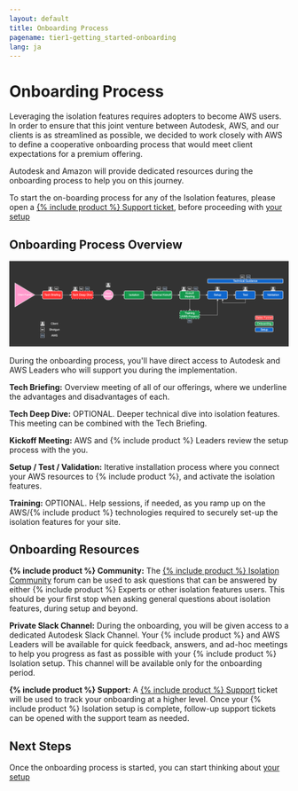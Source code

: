 ```yaml
---
layout: default
title: Onboarding Process
pagename: tier1-getting_started-onboarding
lang: ja
---
```


# Onboarding Process

Leveraging the isolation features requires adopters to become AWS users. In order to ensure that this joint venture between Autodesk, AWS, and our clients is as streamlined as possible, we decided to work closely with AWS to define a cooperative onboarding process that would meet client expectations for a premium offering.

Autodesk and Amazon will provide dedicated resources during the onboarding process to help you on this journey.

To start the on-boarding process for any of the Isolation features, please open a [{% include product %} Support ticket](https://support.shotgunsoftware.com/hc/en-us/requests/new), before proceeding with [your setup](../setup/setup.md)

## Onboarding Process Overview

![onboarding-process](../images/tier1-onboarding-process.png)

During the onboarding process, you'll have direct access to Autodesk and AWS Leaders who will support you during the implementation.

**Tech Briefing:**  Overview meeting of all of our offerings, where we underline the advantages and disadvantages of each.

**Tech Deep Dive:**  OPTIONAL. Deeper technical dive into isolation features. This meeting can be combined with the Tech Briefing.

**Kickoff Meeting:**	AWS and {% include product %} Leaders review the setup process with the you.

**Setup / Test / Validation:**	Iterative installation process where you connect your AWS resources to {% include product %}, and activate the isolation features.

**Training:** OPTIONAL. Help sessions, if needed, as you ramp up on the AWS/{% include product %} technologies required to securely set-up the isolation features for your site.

## Onboarding Resources

**{% include product %} Community:** The [{% include product %} Isolation Community](https://community.shotgridsoftware.com/c/trusted-solutions/isolation/34) forum can be used to ask questions that can be answered by either {% include product %} Experts or other isolation features users. This should be your first stop when asking general questions about isolation features, during setup and beyond.

**Private Slack Channel:** During the onboarding, you will be given access to a dedicated Autodesk Slack Channel. Your {% include product %} and AWS Leaders will be available for quick feedback, answers, and ad-hoc meetings to help you progress as fast as possible with your {% include product %} Isolation setup. This channel will be available only for the onboarding period.

**{% include product %} Support:** A [{% include product %} Support](https://support.shotgunsoftware.com/hc/en-us/requests/new) ticket will be used to track your onboarding at a higher level. Once your {% include product %} Isolation setup is complete, follow-up support tickets can be opened with the support team as needed.

## Next Steps

Once the onboarding process is started, you can start thinking about [your setup](../setup/setup.md)